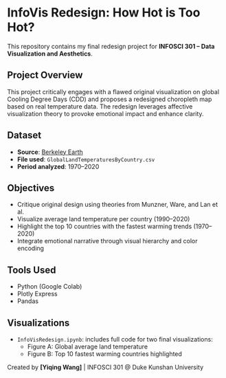 # InfoVis Redesign: How Hot is Too Hot?

This repository contains my final redesign project for **INFOSCI 301 – Data Visualization and Aesthetics**.

## Project Overview

This project critically engages with a flawed original visualization on global Cooling Degree Days (CDD) and proposes a redesigned choropleth map based on real temperature data. The redesign leverages affective visualization theory to provoke emotional impact and enhance clarity.

## Dataset

- **Source**: [Berkeley Earth](https://www.kaggle.com/datasets/berkeleyearth/climate-change-earth-surface-temperature-data?resource=download&select=GlobalLandTemperaturesByCountry.csv)
- **File used**: `GlobalLandTemperaturesByCountry.csv`
- **Period analyzed**: 1970–2020

## Objectives

- Critique original design using theories from Munzner, Ware, and Lan et al.
- Visualize average land temperature per country (1990–2020)
- Highlight the top 10 countries with the fastest warming trends (1970–2020)
- Integrate emotional narrative through visual hierarchy and color encoding

## Tools Used

- Python (Google Colab)
- Plotly Express
- Pandas

## Visualizations

- `InfoVisRedesign.ipynb`: includes full code for two final visualizations:
  - Figure A: Global average land temperature
  - Figure B: Top 10 fastest warming countries highlighted


Created by **[Yiqing Wang]** | INFOSCI 301 @ Duke Kunshan University  
